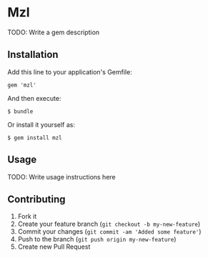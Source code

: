 # Mzl

TODO: Write a gem description

## Installation

Add this line to your application's Gemfile:

    gem 'mzl'

And then execute:

    $ bundle

Or install it yourself as:

    $ gem install mzl

## Usage

TODO: Write usage instructions here

## Contributing

1. Fork it
2. Create your feature branch (`git checkout -b my-new-feature`)
3. Commit your changes (`git commit -am 'Added some feature'`)
4. Push to the branch (`git push origin my-new-feature`)
5. Create new Pull Request
